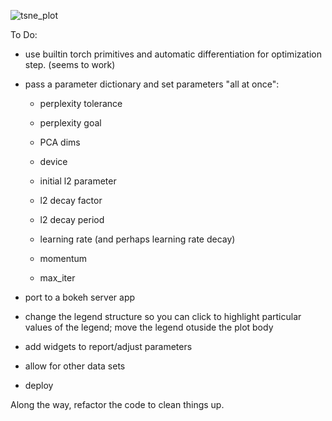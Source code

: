 ![tsne_plot](https://github.com/jeremy9959/tsne-demo/png/tsne_plot.png)

To Do:

- use builtin torch primitives and automatic differentiation for optimization step. (seems to work)
- pass a parameter dictionary and set parameters "all at once":
	- perplexity tolerance
	- perplexity goal
	- PCA dims
	- device
	
	- initial l2 parameter
	- l2 decay factor
	- l2 decay period

	- learning rate (and perhaps learning rate decay)
	- momentum
	- max_iter
  
- port to a bokeh server app 
- change the legend structure so you can click to highlight particular values of the legend; move the legend otuside the plot body
- add widgets to report/adjust parameters 
- allow for other data sets
- deploy

Along the way, refactor the code to clean things up.

